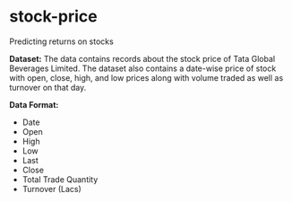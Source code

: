 # stock-price
Predicting returns on stocks

**Dataset:**
The data contains records about the stock price of Tata Global Beverages Limited. The dataset also contains a date-wise price of stock with open, close, high, and low prices along with volume traded as well as turnover on that day.

**Data Format:**
* Date
* Open
* High
* Low
* Last
* Close
* Total Trade Quantity
* Turnover (Lacs)


